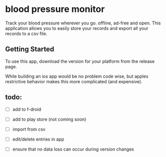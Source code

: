 # blood pressure monitor

Track your blood pressure wherever you go. offline, ad-free and open.
This application allows you to easily store your records and export all your records to a csv file. 

## Getting Started

To use this app, download the version for your platform from the release page.

While building an ios app would be no problem code wise, but apples restrictive behavior makes this more complicated (and expensive). 

## todo:

- [ ] add to f-droid
- [ ] add to play store (not coming soon)
- [ ] import from csv
- [ ] edit/delete entries in app
- [ ] ensure that no data loss can occur during version changes

